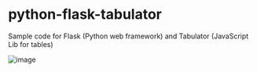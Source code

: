 # python-flask-tabulator

Sample code for Flask (Python web framework) and Tabulator (JavaScript Lib for tables)

![image](https://user-images.githubusercontent.com/5550126/110036029-060f3a80-7d02-11eb-98e0-a87fa903c5d6.png)
